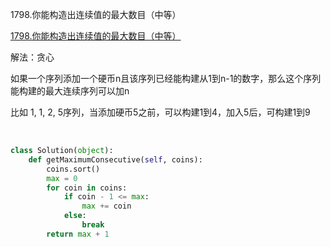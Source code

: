 1798.你能构造出连续值的最大数目（中等）

[1798.你能构造出连续值的最大数目（中等）](https://leetcode.cn/problems/maximum-number-of-consecutive-values-you-can-make/)



解法：贪心

如果一个序列添加一个硬币n且该序列已经能构建从1到n-1的数字，那么这个序列能构建的最大连续序列可以加n

比如 1, 1, 2, 5序列，当添加硬币5之前，可以构建1到4，加入5后，可构建1到9



 

```python
class Solution(object):
    def getMaximumConsecutive(self, coins):
        coins.sort()
        max = 0
        for coin in coins:
            if coin - 1 <= max:
                max += coin
            else:
                break
        return max + 1
```
